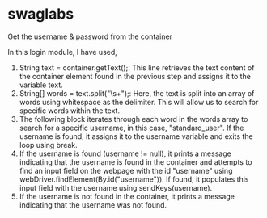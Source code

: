 # swaglabs
Get the username &amp; password from the container

In this login module, I have used,
1. String text = container.getText();: This line retrieves the text content of the container element found in the previous step and assigns it to the variable text.
2. String[] words = text.split("\\s+");: Here, the text is split into an array of words using whitespace as the delimiter. This will allow us to search for specific words within the text.
3. The following block iterates through each word in the words array to search for a specific username, in this case, "standard_user". If the username is found, it assigns it to the username variable and exits the loop using break.
4. If the username is found (username != null), it prints a message indicating that the username is found in the container and attempts to find an input field on the webpage with the id "username" using webDriver.findElement(By.id("username")). If found, it populates this input field with the username using sendKeys(username).
5. If the username is not found in the container, it prints a message indicating that the username was not found.
